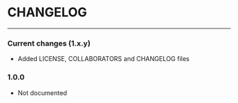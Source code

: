 # CHANGELOG

----

### Current changes (1.x.y)

- Added LICENSE, COLLABORATORS and CHANGELOG files

### 1.0.0

- Not documented
